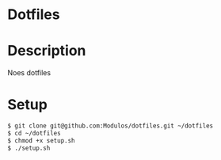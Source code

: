 # Dotfiles

# Description
Noes dotfiles 

# Setup 

```sh 
$ git clone git@github.com:Modulos/dotfiles.git ~/dotfiles
$ cd ~/dotfiles
$ chmod +x setup.sh
$ ./setup.sh
```

